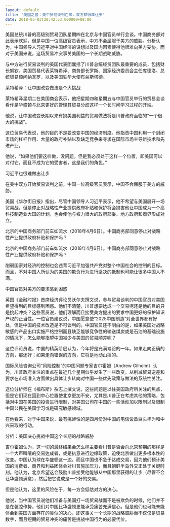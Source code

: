 ```yaml
---
layout: default
title: "美国之音：美中贸易谈判在即，双方都很难让步"
date: 2018-05-03T20:42:53.000000+08:00
---
```


美国总统川普的高级别贸易团队星期四在北京与中国官员举行会谈。中国商务部对此表示欢迎，但是中国一位高级官员表示，中方不会屈服于美方的威胁。分析认为，中国领导人习近平对中国经济的设想以及国内因素使得他很难向美方妥协。而对于美国来说，这场贸易冲突事关美国的一个长期战略威胁。

与中方进行贸易谈判的美国代表团囊括了川普总统经贸团队最重要的成员，包括财长努钦、美国贸易代表莱特希泽、商务部长罗斯、国家经济委员会主任库德洛、总统贸易顾问纳瓦罗，以及美国驻华大使布兰斯塔德。

莱特希泽：让中国改变做法是个大挑战

莱特希泽星期二在美国商会表示，他把星期四和星期五与中国官员举行的贸易会谈看作是华盛顿与北京更好的管理其贸易分歧这样一个长时间学习过程的开端。

他说，让中国改变长期以来有损美国利益的贸易做法将是川普政府面临的“一个很大的挑战”。

这位贸易代表说，他的目的不是要改变中国的经济制度。他指责中国利用一个封闭市场的杠杆作用、大量的政府补贴以及缺乏竞争来寻求在国际市场主导新技术和先进产业。

他说，“如果他们要这样做，没问题。但是我必须处于这样一个位置，即美国可以对付它，而且不成为它的受害者，这是我们的角色。”

习近平也很难做出让步

在美中双方开始贸易谈判之前，中国一位高级官员表示，中国不会屈服于美方的威胁。

美国《华尔街日报》指出，尽管中国领导人习近平表示，他不希望与美国展开一场贸易战，但是停止对战略性产业提供政府补贴和保护将会损害他让中国成为一个高科技制造业大国的计划，也会使他与权力很大的政府部委、地方政府和商界形成对立。

北京的中国商务部门前车如流水（2018年4月6日）。中国商务部同意停止对战略性产业提供政府补贴和保护吗？


北京的中国商务部门前车如流水（2018年4月6日）。中国商务部同意停止对战略性产业提供政府补贴和保护吗？


削弱国家对经济的控制也会违背习近平加强共产党对整个中国社会的控制的目标。而且，不对中国人所认为的美国的欺负行为进行坚决的抵制也可能让很多中国人不满。

中国官员对美方的要求感到困惑

英国《金融时报》首席经济评论员沃尔夫撰文说，参与贸易谈判的中国官员对美国希望得到的目标感到困惑。他们不清楚，川普想要达成一个交易呢还是他的目的只是挑起冲突？这些官员说，他们理解而且接受美方提出的要求中国更好的保护知识产权的正当性。一位官员建议说，中国愿意使“2025中国制造”对全世界都有好处，但是中国的技术改造是不可谈判的。中国官员还不明白的是，如果美国对战略敏感的产品出口实施严格控制而且缺乏能够竞争性的输送煤炭或是石油的基础设施的情况下，怎么能够指望中国减少与美国的贸易顺差呢？

这位评论员说，中国的精英阶层认为，今年将是充满考验的一年。如果走向正确的方向，那还好；如果走向错误的方向，它将是地动山摇的。

国际风险咨询公司“风险控制”的中国问题专家吉尔霍姆（Andrew Gilholm）认为，川普政府关注的重点在最近几个星期似乎发生了一些改变，从削减贸易逆差和要求在市场准入方面做出具体让步转向对中国一些优先政策与做法的系统性关注。

这位分析师在《福布斯》杂志上撰文说，这些问题是以往美国政府所关注的焦点，但是它们现在回到中心位置使北京更加不安，尤其是川普正在考虑其他的策略，包括对中国在美国的投资进行限制，对美国公司在中国的一些活动加以限制以及限制中国公民在美国学习或是研究敏感领域。

在他看来，对于中国来说，最有挑衅性的是四月份对中国的电信设备巨头华为和中兴采取的行动。

分析：美国决心挑战中国这个长期的战略威胁

吉尔霍姆认为，这一切的最终结果会怎么样主要看川普是否会向北京预期的那样是一个大声叫嚷的交易达成者，或是执意进行边缘政策，迫使北京做出更多根本性的改变。中国认为球在华盛顿这一边，而且中国也不急于达成交易，因为他们预计美国的消费者、商界和利益团体会对川普施加压力，而且朝鲜半岛外交正处于关键时刻。他认为，北京希望这会鼓励川普接受他能够从中国那里获得的让步（尽管不会让华盛顿满意），然后把它说成是一个好的交易。

但是他认为，这里的风险在于，每一方会低估对方的决心。

他说，当中国官员说他们准备与美国打一场贸易战而不是被欺负的时候，他们并不是在装腔作势，他们对中国比华盛顿更能承受痛苦充满信心。但是他们也可能未能体会到美国方面存在的类似的决心，即这事关一个长期的战略威胁而不仅仅是贸易数字，而且短期的贸易冲突的痛苦是挑战中国行为的必要代价。

